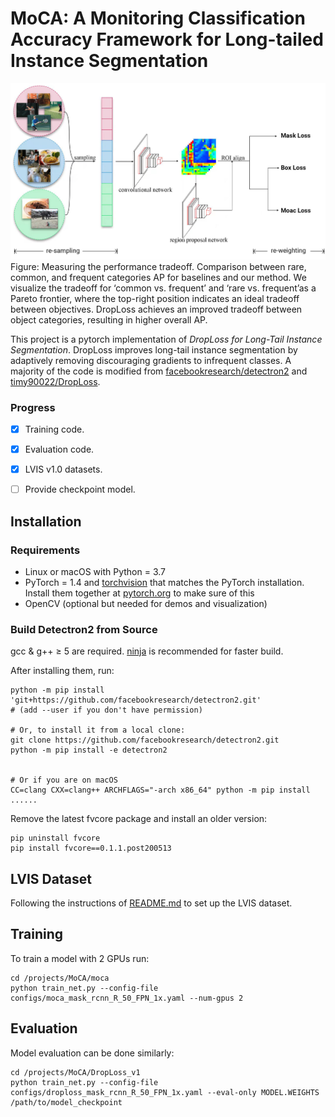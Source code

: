 # MoCA: A Monitoring Classification Accuracy Framework for Long-tailed Instance Segmentation




![Image](images/model.png)
Figure: Measuring the performance tradeoff. Comparison
between rare, common, and frequent categories AP for baselines
and our method. We visualize the tradeoff for ‘common
vs. frequent’ and ‘rare vs. frequent’as a Pareto frontier, where
the top-right position indicates an ideal tradeoff between objectives.
DropLoss achieves an improved tradeoff between
object categories, resulting in higher overall AP.

This project is a pytorch implementation of *DropLoss for Long-Tail Instance Segmentation*. DropLoss improves long-tail instance segmentation by adaptively removing discouraging gradients to infrequent classes. A majority of the code is modified from [facebookresearch/detectron2](https://github.com/facebookresearch/detectron2) and [timy90022/DropLoss](https://github.com/timy90022/DropLoss).  





### Progress

- [x] Training code.
- [x] Evaluation code.
- [x] LVIS v1.0 datasets.
- [ ] Provide checkpoint model.


## Installation
### Requirements
- Linux or macOS with Python = 3.7
- PyTorch = 1.4 and [torchvision](https://github.com/pytorch/vision/) that matches the PyTorch installation.
  Install them together at [pytorch.org](https://pytorch.org) to make sure of this
- OpenCV (optional but needed for demos and visualization)

### Build Detectron2 from Source
gcc & g++ ≥ 5 are required. [ninja](https://ninja-build.org/) is recommended for faster build.

After installing them, run:

```
python -m pip install 'git+https://github.com/facebookresearch/detectron2.git'
# (add --user if you don't have permission)

# Or, to install it from a local clone:
git clone https://github.com/facebookresearch/detectron2.git
python -m pip install -e detectron2


# Or if you are on macOS
CC=clang CXX=clang++ ARCHFLAGS="-arch x86_64" python -m pip install ......
```

Remove the latest fvcore package and install an older version:

```
pip uninstall fvcore
pip install fvcore==0.1.1.post200513
```

## LVIS Dataset

Following the instructions of [README.md](https://github.com/facebookresearch/detectron2/blob/master/datasets/README.md) to set up the LVIS dataset.


## Training

To train a model with 2 GPUs run:

```
cd /projects/MoCA/moca
python train_net.py --config-file configs/moca_mask_rcnn_R_50_FPN_1x.yaml --num-gpus 2
```

## Evaluation

Model evaluation can be done similarly:

```
cd /projects/MoCA/DropLoss_v1
python train_net.py --config-file configs/droploss_mask_rcnn_R_50_FPN_1x.yaml --eval-only MODEL.WEIGHTS /path/to/model_checkpoint
```





